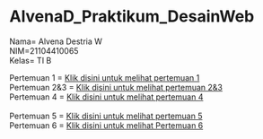 # AlvenaD_Praktikum_DesainWeb
Nama= Alvena Destria W<br/>
NIM=21104410065
<br>Kelas= TI B<br/>

Pertemuan 1 = <a href="https://codepen.io/collection/zxpgBB" title="Pertemuan 1">Klik disini untuk melihat pertemuan 1</a>
<br>Pertemuan 2&3 = <a href="https://codepen.io/collection/Exoqyg" title="Pertemuan 2&3">Klik disini untuk melihat pertemuan 2&3</a><br/>
Pertemuan 4 = <a href="https://codepen.io/collection/JGkgKJ" title="Pertemuan 4">Klik disini untuk melihat pertemuan 4</a><br/>
<br>Pertemuan 5 = <a href="https://codepen.io/collection/PYQqbe" title="Pertemuan 5">Klik disini untuk melihat pertemuan 5</a><br/>
Pertemuan 6 = <a href="https://codepen.io/collection/bNLrGo" title="Pertemuan 6">Klik disini untuk melihat Pertemuan 6</a>
